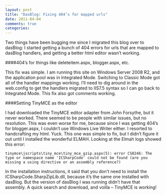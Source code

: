 ```yaml
---
layout: post
title: "DasBlog: Fixing 404’s for mapped urls"
date: 2011-04-04
comments: true
categories: 
---
```

Two things have been bugging me since I migrated this blog over to dasBlog: I started getting a bunch of 404 errors for urls that are mapped to dasBlog handlers, and getting a better html editor wasn’t working.

####404’s for things like deleteitem.aspx, blogger.aspx, etc.

This fix was simple. I am running this site on Windows Server 2008 R2, and the application pool was in Integrated Mode. Switching to Classic Mode got all of the handler mappings working. I’ll need to dig around in the web.config to get the handlers migrated to IIS7.5 syntax so I can go back to Integrated Mode. This fix also got comments working.

####Setting TinyMCE as the editor

I had downloaded the TinyMCE editor adapter from John Forsythe, but it never worked. There seemed to be people with similar issues, but no resolution. This was even worse for me, because since I was getting 404’s for blogger.aspx, I couldn’t use Windows Live Writer either. I resorted to handcrafting my html. Yuck.
This one was simple to fix, but I didn’t figure it out until I installed the wonderful ELMAH. Looking at the Elmah logs showed this error:

```
tinymce\jscripts\tiny_mce\tiny_mce_gzip.aspx(5): error CS0246: The type or namespace name 'ICSharpCode' could not be found (are you missing a using directive or an assembly reference?)
```

In the installation instructions, it said that you don’t need to install the ICSharpCode.SharpZipLib.dll, because it’s the same one installed with dasBlog. But the version of dasBlog I was running didn’t have that assembly. A quick search and download, and voilla – TinyMCE is working!